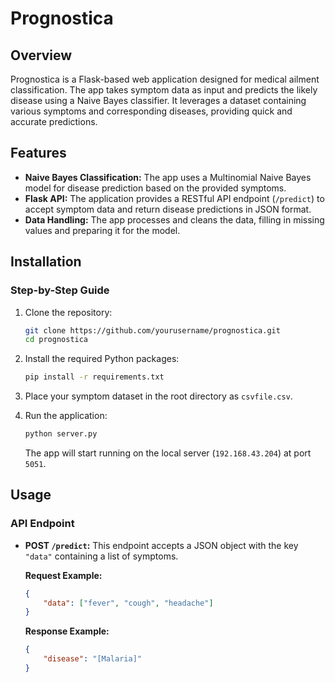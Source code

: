 # Prognostica

## Overview

Prognostica is a Flask-based web application designed for medical ailment classification. The app takes symptom data as input and predicts the likely disease using a Naive Bayes classifier. It leverages a dataset containing various symptoms and corresponding diseases, providing quick and accurate predictions.

## Features

- **Naive Bayes Classification:** The app uses a Multinomial Naive Bayes model for disease prediction based on the provided symptoms.
- **Flask API:** The application provides a RESTful API endpoint (`/predict`) to accept symptom data and return disease predictions in JSON format.
- **Data Handling:** The app processes and cleans the data, filling in missing values and preparing it for the model.

## Installation


### Step-by-Step Guide

1. Clone the repository:

    ```bash
    git clone https://github.com/yourusername/prognostica.git
    cd prognostica
    ```

2. Install the required Python packages:

    ```bash
    pip install -r requirements.txt
    ```

3. Place your symptom dataset in the root directory as `csvfile.csv`.

4. Run the application:

    ```bash
    python server.py
    ```

    The app will start running on the local server (`192.168.43.204`) at port `5051`.

## Usage

### API Endpoint

- **POST `/predict`:** This endpoint accepts a JSON object with the key `"data"` containing a list of symptoms.

    **Request Example:**
    ```json
    {
        "data": ["fever", "cough", "headache"]
    }
    ```

    **Response Example:**
    ```json
    {
        "disease": "[Malaria]"
    }
    ```
